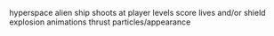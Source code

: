 hyperspace
alien ship
    shoots at player
levels
score
lives and/or shield
explosion animations
thrust particles/appearance
